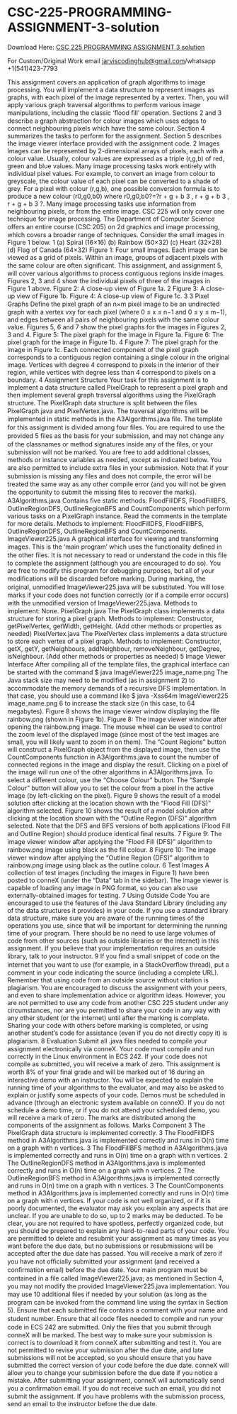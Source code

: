 # CSC-225-PROGRAMMING-ASSIGNMENT-3-solution

Download Here: [CSC 225 PROGRAMMING ASSIGNMENT 3 solution](https://jarviscodinghub.com/assignment/csc-225-programming-assignment-3-solution/)

For Custom/Original Work email jarviscodinghub@gmail.com/whatsapp +1(541)423-7793

This assignment covers an application of graph algorithms to image processing. You will implement a data structure to represent images as graphs, with each pixel of the image represented by a vertex. Then, you will apply various graph traversal algorithms to perform various image manipulations, including the classic ‘ﬂood ﬁll’ operation.
Sections 2 and 3 describe a graph abstraction for colour images which uses edges to connect neighbouring pixels which have the same colour. Section 4 summarizes the tasks to perform for the assignment. Section 5 describes the image viewer interface provided with the assignment code.
2 Images
Images can be represented by 2-dimensional arrays of pixels, each with a colour value. Usually, colour values are expressed as a triple (r,g,b) of red, green and blue values. Many image processing tasks work entirely with individual pixel values. For example, to convert an image from colour to greyscale, the colour value of each pixel can be converted to a shade of grey. For a pixel with colour (r,g,b), one possible conversion formula is to produce a new colour (r0,g0,b0) where r0,g0,b0?=?r + g + b 3 , r + g + b 3 , r + g + b 3 ?. Many image processing tasks use information from neighbouring pixels, or from the entire image. CSC 225 will only cover one technique for image processing. The Department of Computer Science oﬀers an entire course (CSC 205) on 2d graphics and image processing, which covers a broader range of techniques.
Consider the small images in Figure 1 below.
1
(a) Spiral (16×16) (b) Rainbow (50×32)
(c) Heart (32×28) (d) Flag of Canada (64×32) Figure 1: Four small images.
Each image can be viewed as a grid of pixels. Within an image, groups of adjacent pixels with the same colour are often signiﬁcant. This assignment, and assignment 5, will cover various algorithms to process contiguous regions inside images. Figures 2, 3 and 4 show the individual pixels of three of the images in Figure 1 above.
Figure 2: A close-up view of Figure 1a.
2
Figure 3: A close-up view of Figure 1b.
Figure 4: A close-up view of Figure 1c.
3
3 Pixel Graphs Deﬁne the pixel graph of an n×m pixel image to be an undirected graph with a vertex vxy for each pixel (where 0 ≤ x ≤ n−1 and 0 ≤ y ≤ m−1), and edges between all pairs of neighbouring pixels with the same colour value. Figures 5, 6 and 7 show the pixel graphs for the images in Figures 2, 3 and 4.
Figure 5: The pixel graph for the image in Figure 1a.
Figure 6: The pixel graph for the image in Figure 1b.
4
Figure 7: The pixel graph for the image in Figure 1c.
Each connected component of the pixel graph corresponds to a contiguous region containing a single colour in the original image. Vertices with degree 4 correspond to pixels in the interior of their region, while vertices with degree less than 4 correspond to pixels on a boundary.
4 Assignment Structure
Your task for this assignment is to implement a data structure called PixelGraph to represent a pixel graph and then implement several graph traversal algorithms using the PixelGraph structure. The PixelGraph data structure is split between the ﬁles PixelGraph.java and PixelVertex.java. The traversal algorithms will be implemented in static methods in the A3Algorithms.java ﬁle.
The template for this assignment is divided among four ﬁles. You are required to use the provided
5
ﬁles as the basis for your submission, and may not change any of the classnames or method signatures inside any of the ﬁles, or your submission will not be marked. You are free to add additional classes, methods or instance variables as needed, except as indicated below. You are also permitted to include extra ﬁles in your submission. Note that if your submission is missing any ﬁles and does not compile, the error will be treated the same way as any other compile error (and you will not be given the opportunity to submit the missing ﬁles to recover the marks).
A3Algorithms.java Contains ﬁve static methods: FloodFillDFS, FloodFillBFS, OutlineRegionDFS, OutlineRegionBFS and CountComponents which perform various tasks on a PixelGraph instance. Read the comments in the template for more details. Methods to implement: FloodFillDFS, FloodFillBFS, OutlineRegionDFS, OutlineRegionBFS and CountComponents.
ImageViewer225.java A graphical interface for viewing and transforming images. This is the ‘main program’ which uses the functionality deﬁned in the other ﬁles. It is not necessary to read or understand the code in this ﬁle to complete the assignment (although you are encouraged to do so). You are free to modify this program for debugging purposes, but all of your modiﬁcations will be discarded before marking. During marking, the original, unmodiﬁed ImageViewer225.java will be substituted. You will lose marks if your code does not function correctly (or if a compile error occurs) with the unmodiﬁed version of ImageViewer225.java. Methods to implement: None.
PixelGraph.java The PixelGraph class implements a data structure for storing a pixel graph. Methods to implement: Constructor, getPixelVertex, getWidth, getHeight. (Add other methods or properties as needed)
PixelVertex.java The PixelVertex class implements a data structure to store each vertex of a pixel graph. Methods to implement: Constructor, getX, getY, getNeighbours, addNeighbour, removeNeighbour, getDegree, isNeighbour. (Add other methods or properties as needed)
5 Image Viewer Interface
After compiling all of the template ﬁles, the graphical interface can be started with the command $ java ImageViewer225 image_name.png The Java stack size may need to be modiﬁed (as in assignment 2) to accommodate the memory demands of a recursive DFS implementation. In that case, you should use a command like $ java -Xss64m ImageViewer225 image_name.png
6
to increase the stack size (in this case, to 64 megabytes).
Figure 8 shows the image viewer window displaying the ﬁle rainbow.png (shown in Figure 1b).
Figure 8: The image viewer window after opening the rainbow.png image.
The mouse wheel can be used to control the zoom level of the displayed image (since most of the test images are small, you will likely want to zoom in on them). The “Count Regions” button will construct a PixelGraph object from the displayed image, then use the CountComponents function in A3Algorithms.java to count the number of connected regions in the image and display the result. Clicking on a pixel of the image will run one of the other algorithms in A3Algorithms.java. To select a diﬀerent colour, use the “Choose Colour” button. The “Sample Colour” button will allow you to set the colour from a pixel in the active image (by left-clicking on the pixel). Figure 9 shows the result of a model solution after clicking at the location shown with the “Flood Fill (DFS)” algorithm selected. Figure 10 shows the result of a model solution after clicking at the location shown with the “Outline Region (DFS)” algorithm selected. Note that the DFS and BFS versions of both applications (Flood Fill and Outline Region) should produce identical ﬁnal results.
7
Figure 9: The image viewer window after applying the “Flood Fill (DFS)” algorithm to rainbow.png image using black as the ﬁll colour.
8
Figure 10: The image viewer window after applying the “Outline Region (DFS)” algorithm to rainbow.png image using black as the outline colour.
6 Test Images
A collection of test images (including the images in Figure 1) have been posted to conneX (under the “Data” tab in the sidebar). The image viewer is capable of loading any image in PNG format, so you can also use externally-obtained images for testing.
7 Using Outside Code
You are encouraged to use the features of the Java Standard Library (including any of the data structures it provides) in your code. If you use a standard library data structure, make sure you are aware of the running times of the operations you use, since that will be important for determining the running time of your program.
There should be no need to use large volumes of code from other sources (such as outside libraries or the internet) in this assignment. If you believe that your implementation requires an outside library, talk to your instructor.
9
If you ﬁnd a small snippet of code on the internet that you want to use (for example, in a StackOverﬂow thread), put a comment in your code indicating the source (including a complete URL). Remember that using code from an outside source without citation is plagiarism.
You are encouraged to discuss the assignment with your peers, and even to share implementation advice or algorithm ideas. However, you are not permitted to use any code from another CSC 225 student under any circumstances, nor are you permitted to share your code in any way with any other student (or the internet) until after the marking is complete. Sharing your code with others before marking is completed, or using another student’s code for assistance (even if you do not directly copy it) is plagiarism.
8 Evaluation
Submit all .java ﬁles needed to compile your assignment electronically via conneX. Your code must compile and run correctly in the Linux environment in ECS 242. If your code does not compile as submitted, you will receive a mark of zero.
This assignment is worth 8% of your ﬁnal grade and will be marked out of 16 during an interactive demo with an instructor. You will be expected to explain the running time of your algorithms to the evaluator, and may also be asked to explain or justify some aspects of your code. Demos must be scheduled in advance (through an electronic system available on conneX). If you do not schedule a demo time, or if you do not attend your scheduled demo, you will receive a mark of zero.
The marks are distributed among the components of the assignment as follows. Marks Component 3 The PixelGraph data structure is implemented correctly. 3 The FloodFillDFS method in A3Algorithms.java is implemented correctly and runs in O(n) time on a graph with n vertices. 3 The FloodFillBFS method in A3Algorithms.java is implemented correctly and runs in O(n) time on a graph with n vertices. 2 The OutlineRegionDFS method in A3Algorithms.java is implemented correctly and runs in O(n) time on a graph with n vertices. 2 The OutlineRegionBFS method in A3Algorithms.java is implemented correctly and runs in O(n) time on a graph with n vertices. 3 The CountComponents method in A3Algorithms.java is implemented correctly and runs in O(n) time on a graph with n vertices. If your code is not well organized, or if it is poorly documented, the evaluator may ask you explain any aspects that are unclear. If you are unable to do so, up to 2 marks may be deducted. To be clear, you are not required to have spotless, perfectly organized code, but you should be prepared to explain any hard-to-read parts of your code.
You are permitted to delete and resubmit your assignment as many times as you want before the due date, but no submissions or resubmissions will be accepted after the due date has passed. You will receive a mark of zero if you have not oﬃcially submitted your assignment (and received a conﬁrmation email) before the due date.
Your main program must be contained in a ﬁle called ImageViewer225.java; as mentioned in Section 4, you may not modify the provided ImageViewer225.java implementation. You may use
10
additional ﬁles if needed by your solution (as long as the program can be invoked from the command line using the syntax in Section 5). Ensure that each submitted ﬁle contains a comment with your name and student number.
Ensure that all code ﬁles needed to compile and run your code in ECS 242 are submitted. Only the ﬁles that you submit through conneX will be marked. The best way to make sure your submission is correct is to download it from conneX after submitting and test it. You are not permitted to revise your submission after the due date, and late submissions will not be accepted, so you should ensure that you have submitted the correct version of your code before the due date. conneX will allow you to change your submission before the due date if you notice a mistake. After submitting your assignment, conneX will automatically send you a conﬁrmation email. If you do not receive such an email, you did not submit the assignment. If you have problems with the submission process, send an email to the instructor before the due date.
